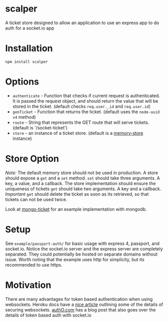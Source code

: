 scalper
=======

A ticket store designed to allow an application to use an express app to do auth for a socket.io app

Installation
============

`npm install scalper`

Options
=======

 - `authenticate` - Function that checks if current request is authenticated. It is passed the request object, and should return the value that will be stored in the ticket. (default checks `req.user._id` and `req.user.id`)
 - `genTicket` - Function that returns the ticket. (default uses the `node-uuid` `v4` method)
 - `route` - String that represents the GET route that will serve tickets. (default is '/socket-ticket')
 - `store` - an instance of a ticket store. (default is a [memory-store](https://github.com/JoeWagner/scalper/blob/master/memory-store.js) instance)

Store Option
============

*Note:* The default memory store should not be used in production.
A store should expose a `get` and a `set` method.
`set` should take three arguments. A key, a value, and a callback. The store implementation should ensure the uniqueness of tickets
`get` should take two arguments. A key and a callback.
*Important* `get` should delete the ticket as soon as its retrieved, so that tickets can not be used twice.

Look at [mongo-ticket](https://github.com/JoeWagner/mongo-ticket) for an example implementation with mongodb.

Setup
=====

See `example/passport-auth/` for basic usage with express 4, passport, and socket.io.  Notice the socket.io server and the express server are completely separated.  They could potentially be hosted on separate domains without issue.
Worth noting that the example uses http for simplicity, but its recommended to use https.

Motivation
==========

There are many advantages for token based authentication when using websockets.
Heroku docs have a [nice article](https://devcenter.heroku.com/articles/websocket-security) outlining some of the details of securing websockets.
[authO.com](https://auth0.com/blog/2014/01/15/auth-with-socket-io/) has a blog post that also goes over the details of token based auth with socket.io
